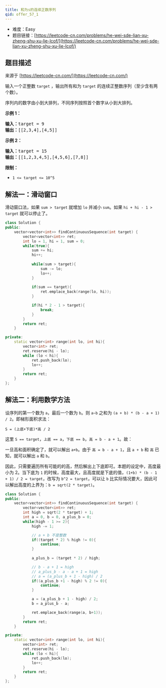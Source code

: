```yaml
---
title: 和为s的连续正数序列
qid: offer_57_1
---
```



- 难度：Easy
- 题目链接：[https://leetcode-cn.com/problems/he-wei-sde-lian-xu-zheng-shu-xu-lie-lcof/](https://leetcode-cn.com/problems/he-wei-sde-lian-xu-zheng-shu-xu-lie-lcof/)


## 题目描述

来源于 [https://leetcode-cn.com/](https://leetcode-cn.com/)

<p>输入一个正整数 <code>target</code> ，输出所有和为 <code>target</code> 的连续正整数序列（至少含有两个数）。</p>

<p>序列内的数字由小到大排列，不同序列按照首个数字从小到大排列。</p>



<p><strong>示例 1：</strong></p>

<pre><strong>输入：</strong>target = 9
<strong>输出：</strong>[[2,3,4],[4,5]]
</pre>

<p><strong>示例 2：</strong></p>

<pre><strong>输入：</strong>target = 15
<strong>输出：</strong>[[1,2,3,4,5],[4,5,6],[7,8]]
</pre>



<p><strong>限制：</strong></p>

<ul>
	<li><code>1 &lt;= target &lt;= 10^5</code></li>
</ul>




## 解法一：滑动窗口

滑动窗口法，如果 `sum > target` 就增加 `lo` 并减小 `sum`。如果 `hi + hi - 1 > target` 就可以停止了。  

```c++
class Solution {
public:
    vector<vector<int>> findContinuousSequence(int target) {
        vector<vector<int>> ret;
        int lo = 1, hi = 1, sum = 0;
        while(true){
            sum += hi;
            hi++;
            
            while(sum > target){
                sum -= lo;
                lo++;
            }
            
            if(sum == target){
                ret.emplace_back(range(lo, hi));
            }

            if(hi * 2 - 1 > target){
                break;
            }
        }
        return ret;
    }

private:
    static vector<int> range(int lo, int hi){
        vector<int> ret;
        ret.reserve(hi - lo);
        while (lo < hi){
            ret.push_back(lo);
            lo++;
        }
        return ret;
    }
};
```

## 解法二：利用数学方法

设序列的第一个数为 `a`，最后一个数为 `b`。则 `a~b` 之和为 `(a + b) * (b - a + 1) / 2`。即梯形面积求法：

`S = (上底+下底)*高 / 2`

这里 `S == target`，`上底 == a`，`下底 == b`，`高 = b - a + 1`。故：

一旦高和面积确定了，就可以解出 `a+b`。由于 `高 = b - a + 1`，且 `a + b` 和 `高` 已知，就可以解出 `a` 和 `b`。

因此，只需要遍历所有可能的的高，然后解出上下底即可。本题的设定中，高度最小为 2。当下底为 `1` 的时候，高度最大，且高度就是下底的值，`(1+b) * (b - 1 + 1) / 2 = target`，改写为 `b^2 = target`，可以让 `b` 比实际情况要大，因此可以解出高度的上界为：`b = sqrt(2 * target)`。

```c++
class Solution {
public:
    vector<vector<int>> findContinuousSequence(int target) {
        vector<vector<int>> ret;
        int high = sqrt(2 * target) + 1;
        int a = 0, b = 0, a_plus_b = 0;
        while(high - 1 >= 2){
            high -= 1;

            // a + b 不是整数
            if((target * 2) % high != 0){
                continue;
            }
            
            a_plus_b = (target * 2) / high;

            // b - a + 1 = high
            // a_plus_b - a - a + 1 = high
            // a = (a_plus_b + 1 - high) / 2
            if((a_plus_b +1 - high) % 2 != 0){
                continue;
            }

            a = (a_plus_b + 1 - high) / 2;
            b = a_plus_b - a;

            ret.emplace_back(range(a, b+1));
        }
        return ret;
    }

private:
    static vector<int> range(int lo, int hi){
        vector<int> ret;
        ret.reserve(hi - lo);
        while (lo < hi){
            ret.push_back(lo);
            lo++;
        }
        return ret;
    }
};
```
